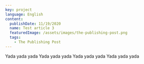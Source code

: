 ```yaml
---
key: project
language: English
content:
  publishDate: 11/19/2020
  name: Test article 3
  featuredImage: /assets/images/the-publishing-post.png
  tags:
    - The Publishing Post
---
```

Yada yada yada Yada yada yada Yada yada yada Yada yada yada
